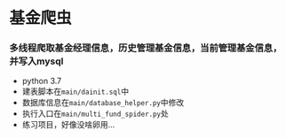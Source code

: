 # 基金爬虫
### 多线程爬取基金经理信息，历史管理基金信息，当前管理基金信息，并写入mysql

* python 3.7
* 建表脚本在```main/dainit.sql```中
* 数据库信息在```main/database_helper.py```中修改
* 执行入口在```main/multi_fund_spider.py```处
* 练习项目，好像没啥卵用...